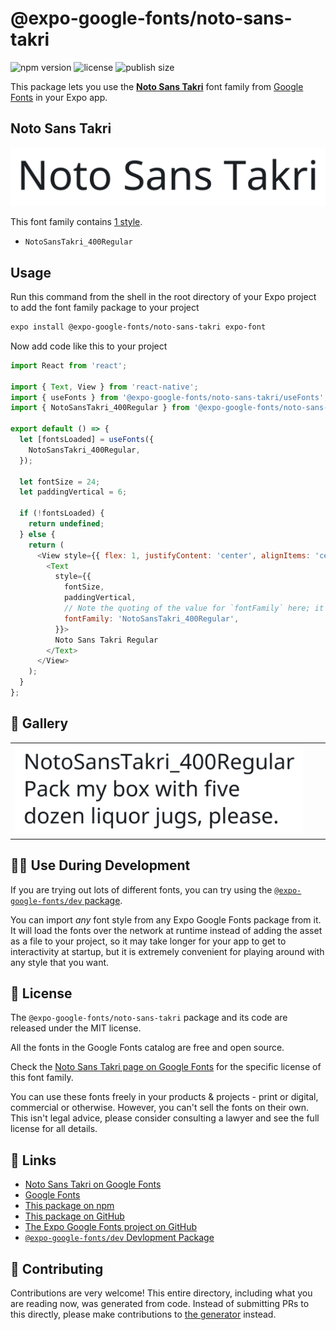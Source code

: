 # @expo-google-fonts/noto-sans-takri

![npm version](https://flat.badgen.net/npm/v/@expo-google-fonts/noto-sans-takri)
![license](https://flat.badgen.net/github/license/expo/google-fonts)
![publish size](https://flat.badgen.net/packagephobia/install/@expo-google-fonts/noto-sans-takri)

This package lets you use the [**Noto Sans Takri**](https://fonts.google.com/specimen/Noto+Sans+Takri) font family from [Google Fonts](https://fonts.google.com/) in your Expo app.

## Noto Sans Takri

![Noto Sans Takri](./font-family.png)

This font family contains [1 style](#-gallery).

- `NotoSansTakri_400Regular`

## Usage

Run this command from the shell in the root directory of your Expo project to add the font family package to your project
```sh
expo install @expo-google-fonts/noto-sans-takri expo-font
```

Now add code like this to your project
```js
import React from 'react';

import { Text, View } from 'react-native';
import { useFonts } from '@expo-google-fonts/noto-sans-takri/useFonts';
import { NotoSansTakri_400Regular } from '@expo-google-fonts/noto-sans-takri/400Regular';

export default () => {
  let [fontsLoaded] = useFonts({
    NotoSansTakri_400Regular,
  });

  let fontSize = 24;
  let paddingVertical = 6;

  if (!fontsLoaded) {
    return undefined;
  } else {
    return (
      <View style={{ flex: 1, justifyContent: 'center', alignItems: 'center' }}>
        <Text
          style={{
            fontSize,
            paddingVertical,
            // Note the quoting of the value for `fontFamily` here; it expects a string!
            fontFamily: 'NotoSansTakri_400Regular',
          }}>
          Noto Sans Takri Regular
        </Text>
      </View>
    );
  }
};

```

## 🔡 Gallery


||||
|-|-|-|
|![NotoSansTakri_400Regular](.//400Regular/NotoSansTakri_400Regular.ttf.png)||||


## 👩‍💻 Use During Development

If you are trying out lots of different fonts, you can try using the [`@expo-google-fonts/dev` package](https://github.com/expo/google-fonts/tree/master/font-packages/dev#readme).

You can import *any* font style from any Expo Google Fonts package from it. It will load the fonts
over the network at runtime instead of adding the asset as a file to your project, so it may take longer
for your app to get to interactivity at startup, but it is extremely convenient
for playing around with any style that you want.

## 📖 License

The `@expo-google-fonts/noto-sans-takri` package and its code are released under the MIT license.

All the fonts in the Google Fonts catalog are free and open source.

Check the [Noto Sans Takri page on Google Fonts](https://fonts.google.com/specimen/Noto+Sans+Takri) for the specific license of this font family.

You can use these fonts freely in your products & projects - print or digital, commercial or otherwise. However, you can't sell the fonts on their own. This isn't legal advice, please consider consulting a lawyer and see the full license for all details.

## 🔗 Links

- [Noto Sans Takri on Google Fonts](https://fonts.google.com/specimen/Noto+Sans+Takri)
- [Google Fonts](https://fonts.google.com/)
- [This package on npm](https://www.npmjs.com/package/@expo-google-fonts/noto-sans-takri)
- [This package on GitHub](https://github.com/expo/google-fonts/tree/master/font-packages/noto-sans-takri)
- [The Expo Google Fonts project on GitHub](https://github.com/expo/google-fonts)
- [`@expo-google-fonts/dev` Devlopment Package](https://github.com/expo/google-fonts/tree/master/font-packages/dev)

## 🤝 Contributing

Contributions are very welcome! This entire directory, including what you are reading now, was generated from code. Instead of submitting PRs to this directly, please make contributions to [the generator](https://github.com/expo/google-fonts/tree/master/packages/generator) instead.
